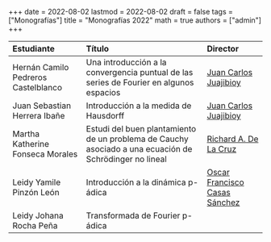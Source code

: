 +++
date      = 2022-08-02
lastmod   = 2022-08-02
draft     = false
tags      = ["Monografías"]
title     = "Monografías 2022"
math      = true
authors = ["admin"]
+++

Estudiante | Título | Director 
:--------- | :---------- | :----------
Hernán Camilo Pedreros Castelblanco | Una introducción a la convergencia puntual de las series de Fourier en algunos espacios | [Juan Carlos Juajibioy](https://matematicas.netlify.app/authors/juajibioy-j/)
Juan Sebastian Herrera Ibañe | Introducción a la medida de Hausdorff | [Juan Carlos Juajibioy](https://matematicas.netlify.app/authors/juajibioy-j/)
Martha Katherine Fonseca Morales | Estudi del buen plantamiento de un problema de Cauchy asociado a una ecuación de Schrödinger no lineal | [Richard A. De La Cruz](https://matematicas.netlify.app/authors/delacruz-r/)
Leidy Yamile Pinzón León | Introducción a la dinámica p-ádica | [Oscar Francisco Casas Sánchez](https://matematicas.netlify.app/authors/casas-o/)
Leidy Johana Rocha Peña| Transformada de Fourier p-ádica|| [Oscar Francisco Casas Sánchez](https://matematicas.netlify.app/authors/casas-o/)




